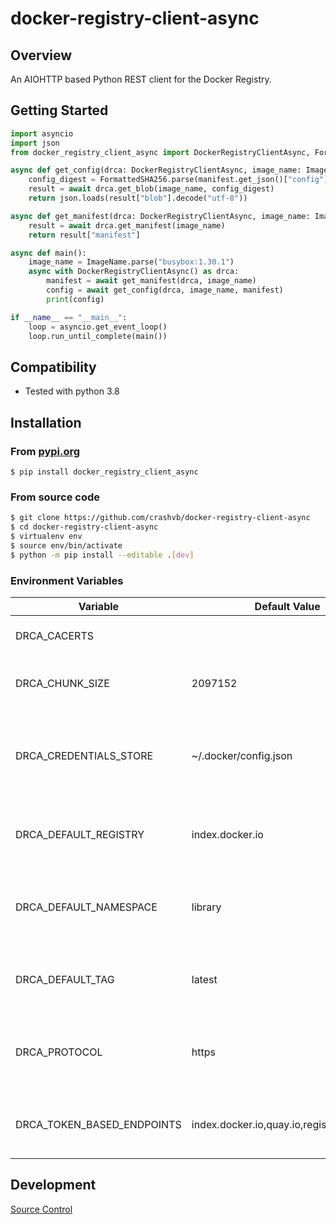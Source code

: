 # docker-registry-client-async

## Overview

An AIOHTTP based Python REST client for the Docker Registry.

## Getting Started

```python
import asyncio
import json
from docker_registry_client_async import DockerRegistryClientAsync, FormattedSHA256, ImageName, Manifest

async def get_config(drca: DockerRegistryClientAsync, image_name: ImageName, manifest: Manifest) -> bytes:
    config_digest = FormattedSHA256.parse(manifest.get_json()["config"]["digest"])
    result = await drca.get_blob(image_name, config_digest)
    return json.loads(result["blob"].decode("utf-8"))

async def get_manifest(drca: DockerRegistryClientAsync, image_name: ImageName) -> Manifest:
    result = await drca.get_manifest(image_name)
    return result["manifest"]

async def main():
    image_name = ImageName.parse("busybox:1.30.1")
    async with DockerRegistryClientAsync() as drca:
        manifest = await get_manifest(drca, image_name)
        config = await get_config(drca, image_name, manifest)
        print(config)

if __name__ == "__main__":
    loop = asyncio.get_event_loop()
    loop.run_until_complete(main())

```

## Compatibility

* Tested with python 3.8

## Installation
### From [pypi.org](https://pypi.org/project/docker-registry-client-async/)

```
$ pip install docker_registry_client_async
```

### From source code

```bash
$ git clone https://github.com/crashvb/docker-registry-client-async
$ cd docker-registry-client-async
$ virtualenv env
$ source env/bin/activate
$ python -m pip install --editable .[dev]
```

### Environment Variables

| Variable | Default Value | Description |
| ---------| ------------- | ----------- |
| DRCA_CACERTS | | The path to the certificate trust store.
| DRCA_CHUNK_SIZE | 2097152 | The chunk size to use then replicating content.
| DRCA_CREDENTIALS_STORE | ~/.docker/config.json | The credentials store from which to retrieve registry credentials.
| DRCA_DEFAULT_REGISTRY | index.docker.io | The default registry index to use when resolving image names.
| DRCA_DEFAULT_NAMESPACE | library | The default registry namespace to use when resolving image names.
| DRCA_DEFAULT_TAG | latest | The default image tag to use when resolving image names.
| DRCA_PROTOCOL | https | The default transport protocol to when communicating with a registry.
| DRCA_TOKEN_BASED_ENDPOINTS | index.docker.io,quay.io,registry.redhat.io | Endpoints for which to retrieve authentication tokens.

## Development

[Source Control](https://github.com/crashvb/docker-registry-client-async)
